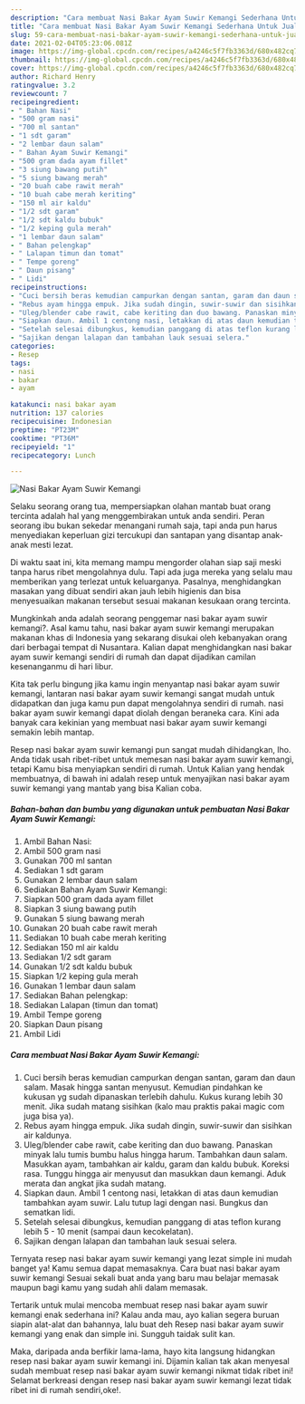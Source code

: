 ```yaml
---
description: "Cara membuat Nasi Bakar Ayam Suwir Kemangi Sederhana Untuk Jualan"
title: "Cara membuat Nasi Bakar Ayam Suwir Kemangi Sederhana Untuk Jualan"
slug: 59-cara-membuat-nasi-bakar-ayam-suwir-kemangi-sederhana-untuk-jualan
date: 2021-02-04T05:23:06.081Z
image: https://img-global.cpcdn.com/recipes/a4246c5f7fb3363d/680x482cq70/nasi-bakar-ayam-suwir-kemangi-foto-resep-utama.jpg
thumbnail: https://img-global.cpcdn.com/recipes/a4246c5f7fb3363d/680x482cq70/nasi-bakar-ayam-suwir-kemangi-foto-resep-utama.jpg
cover: https://img-global.cpcdn.com/recipes/a4246c5f7fb3363d/680x482cq70/nasi-bakar-ayam-suwir-kemangi-foto-resep-utama.jpg
author: Richard Henry
ratingvalue: 3.2
reviewcount: 7
recipeingredient:
- " Bahan Nasi"
- "500 gram nasi"
- "700 ml santan"
- "1 sdt garam"
- "2 lembar daun salam"
- " Bahan Ayam Suwir Kemangi"
- "500 gram dada ayam fillet"
- "3 siung bawang putih"
- "5 siung bawang merah"
- "20 buah cabe rawit merah"
- "10 buah cabe merah keriting"
- "150 ml air kaldu"
- "1/2 sdt garam"
- "1/2 sdt kaldu bubuk"
- "1/2 keping gula merah"
- "1 lembar daun salam"
- " Bahan pelengkap"
- " Lalapan timun dan tomat"
- " Tempe goreng"
- " Daun pisang"
- " Lidi"
recipeinstructions:
- "Cuci bersih beras kemudian campurkan dengan santan, garam dan daun salam. Masak hingga santan menyusut. Kemudian pindahkan ke kukusan yg sudah dipanaskan terlebih dahulu. Kukus kurang lebih 30 menit. Jika sudah matang sisihkan (kalo mau praktis pakai magic com juga bisa ya)."
- "Rebus ayam hingga empuk. Jika sudah dingin, suwir-suwir dan sisihkan air kaldunya."
- "Uleg/blender cabe rawit, cabe keriting dan duo bawang. Panaskan minyak lalu tumis bumbu halus hingga harum. Tambahkan daun salam. Masukkan ayam, tambahkan air kaldu, garam dan kaldu bubuk. Koreksi rasa. Tunggu hingga air menyusut dan masukkan daun kemangi. Aduk merata dan angkat jika sudah matang."
- "Siapkan daun. Ambil 1 centong nasi, letakkan di atas daun kemudian tambahkan ayam suwir. Lalu tutup lagi dengan nasi. Bungkus dan sematkan lidi."
- "Setelah selesai dibungkus, kemudian panggang di atas teflon kurang lebih 5 - 10 menit (sampai daun kecokelatan)."
- "Sajikan dengan lalapan dan tambahan lauk sesuai selera."
categories:
- Resep
tags:
- nasi
- bakar
- ayam

katakunci: nasi bakar ayam 
nutrition: 137 calories
recipecuisine: Indonesian
preptime: "PT23M"
cooktime: "PT36M"
recipeyield: "1"
recipecategory: Lunch

---
```



![Nasi Bakar Ayam Suwir Kemangi](https://img-global.cpcdn.com/recipes/a4246c5f7fb3363d/680x482cq70/nasi-bakar-ayam-suwir-kemangi-foto-resep-utama.jpg)

Selaku seorang orang tua, mempersiapkan olahan mantab buat orang tercinta adalah hal yang menggembirakan untuk anda sendiri. Peran seorang ibu bukan sekedar menangani rumah saja, tapi anda pun harus menyediakan keperluan gizi tercukupi dan santapan yang disantap anak-anak mesti lezat.

Di waktu  saat ini, kita memang mampu mengorder olahan siap saji meski tanpa harus ribet mengolahnya dulu. Tapi ada juga mereka yang selalu mau memberikan yang terlezat untuk keluarganya. Pasalnya, menghidangkan masakan yang dibuat sendiri akan jauh lebih higienis dan bisa menyesuaikan makanan tersebut sesuai makanan kesukaan orang tercinta. 



Mungkinkah anda adalah seorang penggemar nasi bakar ayam suwir kemangi?. Asal kamu tahu, nasi bakar ayam suwir kemangi merupakan makanan khas di Indonesia yang sekarang disukai oleh kebanyakan orang dari berbagai tempat di Nusantara. Kalian dapat menghidangkan nasi bakar ayam suwir kemangi sendiri di rumah dan dapat dijadikan camilan kesenanganmu di hari libur.

Kita tak perlu bingung jika kamu ingin menyantap nasi bakar ayam suwir kemangi, lantaran nasi bakar ayam suwir kemangi sangat mudah untuk didapatkan dan juga kamu pun dapat mengolahnya sendiri di rumah. nasi bakar ayam suwir kemangi dapat diolah dengan beraneka cara. Kini ada banyak cara kekinian yang membuat nasi bakar ayam suwir kemangi semakin lebih mantap.

Resep nasi bakar ayam suwir kemangi pun sangat mudah dihidangkan, lho. Anda tidak usah ribet-ribet untuk memesan nasi bakar ayam suwir kemangi, tetapi Kamu bisa menyiapkan sendiri di rumah. Untuk Kalian yang hendak membuatnya, di bawah ini adalah resep untuk menyajikan nasi bakar ayam suwir kemangi yang mantab yang bisa Kalian coba.

<!--inarticleads1-->

##### Bahan-bahan dan bumbu yang digunakan untuk pembuatan Nasi Bakar Ayam Suwir Kemangi:

1. Ambil  Bahan Nasi:
1. Ambil 500 gram nasi
1. Gunakan 700 ml santan
1. Sediakan 1 sdt garam
1. Gunakan 2 lembar daun salam
1. Sediakan  Bahan Ayam Suwir Kemangi:
1. Siapkan 500 gram dada ayam fillet
1. Siapkan 3 siung bawang putih
1. Gunakan 5 siung bawang merah
1. Gunakan 20 buah cabe rawit merah
1. Sediakan 10 buah cabe merah keriting
1. Sediakan 150 ml air kaldu
1. Sediakan 1/2 sdt garam
1. Gunakan 1/2 sdt kaldu bubuk
1. Siapkan 1/2 keping gula merah
1. Gunakan 1 lembar daun salam
1. Sediakan  Bahan pelengkap:
1. Sediakan  Lalapan (timun dan tomat)
1. Ambil  Tempe goreng
1. Siapkan  Daun pisang
1. Ambil  Lidi




<!--inarticleads2-->

##### Cara membuat Nasi Bakar Ayam Suwir Kemangi:

1. Cuci bersih beras kemudian campurkan dengan santan, garam dan daun salam. Masak hingga santan menyusut. Kemudian pindahkan ke kukusan yg sudah dipanaskan terlebih dahulu. Kukus kurang lebih 30 menit. Jika sudah matang sisihkan (kalo mau praktis pakai magic com juga bisa ya).
1. Rebus ayam hingga empuk. Jika sudah dingin, suwir-suwir dan sisihkan air kaldunya.
1. Uleg/blender cabe rawit, cabe keriting dan duo bawang. Panaskan minyak lalu tumis bumbu halus hingga harum. Tambahkan daun salam. Masukkan ayam, tambahkan air kaldu, garam dan kaldu bubuk. Koreksi rasa. Tunggu hingga air menyusut dan masukkan daun kemangi. Aduk merata dan angkat jika sudah matang.
1. Siapkan daun. Ambil 1 centong nasi, letakkan di atas daun kemudian tambahkan ayam suwir. Lalu tutup lagi dengan nasi. Bungkus dan sematkan lidi.
1. Setelah selesai dibungkus, kemudian panggang di atas teflon kurang lebih 5 - 10 menit (sampai daun kecokelatan).
1. Sajikan dengan lalapan dan tambahan lauk sesuai selera.




Ternyata resep nasi bakar ayam suwir kemangi yang lezat simple ini mudah banget ya! Kamu semua dapat memasaknya. Cara buat nasi bakar ayam suwir kemangi Sesuai sekali buat anda yang baru mau belajar memasak maupun bagi kamu yang sudah ahli dalam memasak.

Tertarik untuk mulai mencoba membuat resep nasi bakar ayam suwir kemangi enak sederhana ini? Kalau anda mau, ayo kalian segera buruan siapin alat-alat dan bahannya, lalu buat deh Resep nasi bakar ayam suwir kemangi yang enak dan simple ini. Sungguh taidak sulit kan. 

Maka, daripada anda berfikir lama-lama, hayo kita langsung hidangkan resep nasi bakar ayam suwir kemangi ini. Dijamin kalian tak akan menyesal sudah membuat resep nasi bakar ayam suwir kemangi nikmat tidak ribet ini! Selamat berkreasi dengan resep nasi bakar ayam suwir kemangi lezat tidak ribet ini di rumah sendiri,oke!.

